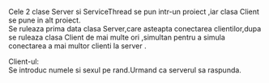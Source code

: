 Cele 2 clase Server si ServiceThread se pun intr-un proiect ,iar clasa Client se pune in alt proiect.<br>
Se ruleaza prima data clasa Server,care asteapta conectarea clientilor,dupa se ruleaza clasa Client de mai multe ori ,simultan
pentru a simula conectarea a mai multor clienti la server .<br>

Client-ul:<br>
Se introduc numele si sexul pe rand.Urmand ca serverul sa raspunda.<br> 
